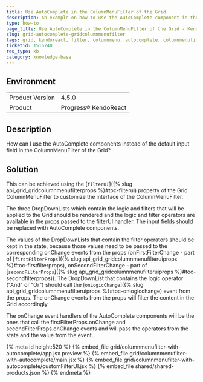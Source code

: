 ```yaml
---
title: Use AutoComplete in the ColumnMenuFilter of the Grid
description: An example on how to use the AutoComplete component in the ColumnMenuFilter of KendoReact Grid.
type: how-to
page_title: Use AutoComplete in the ColumnMenuFilter of the Grid - KendoReact Grid
slug: grid-autocomplete-gridcolumnmenufilter
tags: grid, kendoreact, filter, columnmenu, autocomplete, columnmenufilter
ticketid: 1516740
res_type: kb
category: knowledge-base
---
```


## Environment

<table>
    <tbody>
	    <tr>
	    	<td>Product Version</td>
	    	<td>4.5.0</td>
	    </tr>
	    <tr>
	    	<td>Product</td>
	    	<td>Progress® KendoReact</td>
	    </tr>
    </tbody>
</table>


## Description

How can I use the AutoComplete components instead of the default input field in the ColumnMenuFilter of the Grid?

## Solution

This can be achieved using the [`filterUI`]({% slug api_grid_gridcolumnmenufilterprops %}#toc-filterui) property of the Grid ColumnMenuFilter to customize the interface of the ColumnMenuFilter.

The three DropDownLists which contain the logic and filters that will be applied to the Grid should be rendered and the logic and filter operators are available in the props passed to the filterUI handler. The input fields should be replaced with AutoComplete components.

The values of the DropDownLists that contain the filter operators should be kept in the state, because those values need to be passed to the corresponding onChange events from the props (onFirstFilterChange - part of [`firstFilterProps`]({% slug api_grid_gridcolumnmenufilteruiprops %}#toc-firstfilterprops), onSecondFilterChange - part of [`secondFilterProps`]({% slug api_grid_gridcolumnmenufilteruiprops %}#toc-secondfilterprops)). The DropDownList that contains the logic operator ("And" or "Or") should call the [`onLogicChange`]({% slug api_grid_gridcolumnmenufilteruiprops %}#toc-onlogicchange) event from the props. The onChange events from the props will filter the content in the Grid accordingly. 

The onChange event handlers of the AutoComplete components will be the ones that call the firstFilterProps.onChange and secondFilterProps.onChange events and will pass the operators from the state and the value from the event.


{% meta id height:520 %}
{% embed_file grid/columnmenufilter-with-autocomplete/app.jsx preview %}
{% embed_file grid/columnmenufilter-with-autocomplete/main.jsx %}
{% embed_file grid/columnmenufilter-with-autocomplete/customFilterUI.jsx %}
{% embed_file shared/shared-products.json %}
{% endmeta %}
